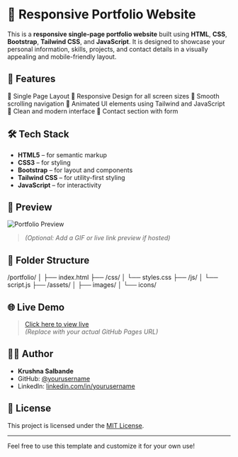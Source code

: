 # 💼 Responsive Portfolio Website

This is a **responsive single-page portfolio website** built using **HTML**, **CSS**, **Bootstrap**, **Tailwind CSS**, and **JavaScript**. It is designed to showcase your personal information, skills, projects, and contact details in a visually appealing and mobile-friendly layout.

## 🚀 Features

 🔹 Single Page Layout
 🔹 Responsive Design for all screen sizes
 🔹 Smooth scrolling navigation
 🔹 Animated UI elements using Tailwind and JavaScript
 🔹 Clean and modern interface
 🔹 Contact section with form

## 🛠️ Tech Stack

- **HTML5** – for semantic markup
- **CSS3** – for styling
- **Bootstrap** – for layout and components
- **Tailwind CSS** – for utility-first styling
- **JavaScript** – for interactivity

## 📸 Preview

![Portfolio Preview](screenshot.png)

> *(Optional: Add a GIF or live link preview if hosted)*

## 📂 Folder Structure

/portfolio/ │ ├── index.html ├── /css/ │ └── styles.css ├── /js/ │ └── script.js ├── /assets/ │ ├── images/ │ └── icons/


## 🌐 Live Demo

> [Click here to view live](https://your-github-username.github.io/your-repo-name/)  
*(Replace with your actual GitHub Pages URL)*

## 🧑‍💻 Author

- **Krushna Salbande**
- GitHub: [@yourusername](https://github.com/Krushna0304)
- LinkedIn: [linkedin.com/in/yourusername](https://www.linkedin.com/in/krushna-salbande)

## 📜 License

This project is licensed under the [MIT License](LICENSE).

---

Feel free to use this template and customize it for your own use!
